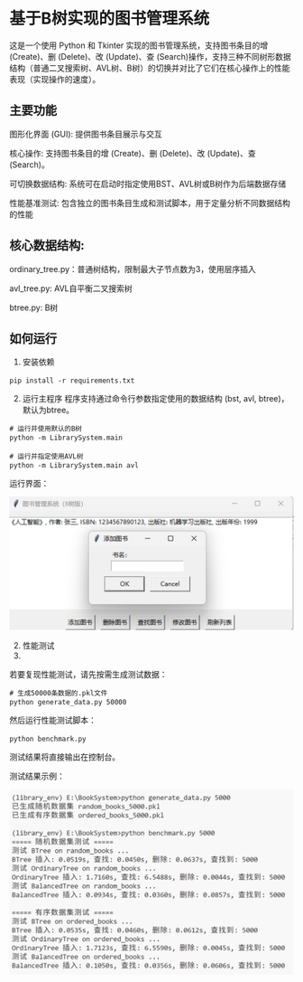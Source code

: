 # 基于B树实现的图书管理系统
这是一个使用 Python 和 Tkinter 实现的图书管理系统，支持图书条目的增 (Create)、删 (Delete)、改 (Update)、查 (Search)操作，支持三种不同树形数据结构（普通二叉搜索树、AVL树、B树）的切换并对比了它们在核心操作上的性能表现（实现操作的速度）。

## 主要功能
图形化界面 (GUI): 提供图书条目展示与交互

核心操作: 支持图书条目的增 (Create)、删 (Delete)、改 (Update)、查 (Search)。

可切换数据结构: 系统可在启动时指定使用BST、AVL树或B树作为后端数据存储

性能基准测试: 包含独立的图书条目生成和测试脚本，用于定量分析不同数据结构的性能


## 核心数据结构:

ordinary_tree.py：普通树结构，限制最大子节点数为3，使用层序插入

avl_tree.py: AVL自平衡二叉搜索树

btree.py: B树


## 如何运行

1. 安装依赖

`pip install -r requirements.txt`

2. 运行主程序
程序支持通过命令行参数指定使用的数据结构 (bst, avl, btree)，默认为btree。

```
# 运行并使用默认的B树
python -m LibrarySystem.main

# 运行并指定使用AVL树
python -m LibrarySystem.main avl
```

运行界面：

![UI screenshot](images/UI.png)

2. 性能测试
3. 
若要复现性能测试，请先按需生成测试数据：

```
# 生成50000条数据的.pkl文件
python generate_data.py 50000
```

然后运行性能测试脚本：

`python benchmark.py`

测试结果将直接输出在控制台。

测试结果示例：

![test result screenshot](images/test.png)
